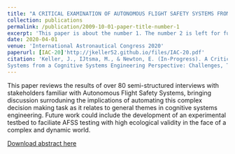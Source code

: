 ```yaml
---
title: "A CRITICAL EXAMINATION OF AUTONOMOUS FLIGHT SAFETY SYSTEMS FROM A COGNITIVE SYSTEMS ENGINEERING PERSPECTIVE: CHALLENGES, THEMES, AND OUTLYING RISKS"
collection: publications
permalink: /publication/2009-10-01-paper-title-number-1
excerpt: 'This paper is about the number 1. The number 2 is left for future work.'
date: 2020-04-01
venue: 'International Astronautical Congress 2020'
paperurl: [IAC-20]'http://jkeller52.github.io/files/IAC-20.pdf'
citation: 'Keller, J., IJtsma, M., & Newton, E. (In-Progress). A Critical Examination of Autonomous Flight Safety
Systems from a Cognitive Systems Engineering Perspective: Challenges, Themes, and Outlying Risks.'
---
```

This paper reviews the results of over 80 semi-structured interviews with stakeholders familiar with Autonomous Flight Safety Systems, bringing discussion surroduning the implications of automating this complex decision making task as it relates to general themes in cognitive systems engineering. Future work could include the development of an experimental testbed to faciliate AFSS testing with high ecological validity in the face of a complex and dynamic world.

[Download abstract here](http://jkeller.github.io/files/IAC-20.pdf)
